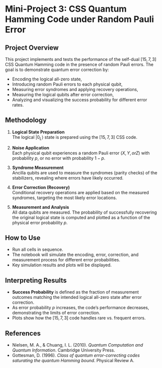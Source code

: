 # Mini-Project 3: CSS Quantum Hamming Code under Random Pauli Error

## Project Overview

This project implements and tests the performance of the self-dual $[15,7,3]$ CSS Quantum Hamming code in the presence of random Pauli errors. The goal is to demonstrate quantum error correction by:

- Encoding the logical all-zero state,
- Introducing random Pauli errors to each physical qubit,
- Measuring error syndromes and applying recovery operations,
- Measuring the logical qubits after error correction,
- Analyzing and visualizing the success probability for different error rates.

## Methodology

1. **Logical State Preparation**  
   The logical $\lvert 0_L \rangle$ state is prepared using the $[15,7,3]$ CSS code.

2. **Noise Application**  
   Each physical qubit experiences a random Pauli error $(X, Y, or Z)$ with probability $p$, or no error with probability $1-p$.

3. **Syndrome Measurement**  
   Ancilla qubits are used to measure the syndromes (parity checks) of the stabilizers, revealing where errors have likely occurred.

4. **Error Correction (Recovery)**  
   Conditional recovery operations are applied based on the measured syndromes, targeting the most likely error locations.

5. **Measurement and Analysis**  
   All data qubits are measured. The probability of successfully recovering the original logical state is computed and plotted as a function of the physical error probability $p$.

## How to Use

- Run all cells in sequence.  
- The notebook will simulate the encoding, error, correction, and measurement process for different error probabilities.
- Key simulation results and plots will be displayed.

## Interpreting Results

- **Success Probability** is defined as the fraction of measurement outcomes matching the intended logical all-zero state after error correction.
- As error probability $p$ increases, the code’s performance decreases, demonstrating the limits of error correction.
- Plots show how the $[15,7,3]$ code handles rare vs. frequent errors.


## References

- Nielsen, M. A., & Chuang, I. L. (2010). *Quantum Computation and Quantum Information*. Cambridge University Press.
- Gottesman, D. (1996). *Class of quantum error-correcting codes saturating the quantum Hamming bound*. Physical Review A.
